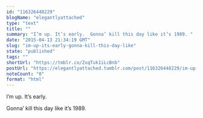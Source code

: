 ```yaml
---
id: "116326448229"
blogName: "elegantlyattached"
type: "text"
title: ""
summary: "I’m up. It’s early.  Gonna’ kill this day like it’s 1989. "
date: "2015-04-13 21:34:19 GMT"
slug: "im-up-its-early-gonna-kill-this-day-like"
state: "published"
tags: ""
shortUrl: "https://tmblr.co/ZxqTuk1iLcBnb"
postUrl: "https://elegantlyattached.tumblr.com/post/116326448229/im-up-its-early-gonna-kill-this-day-like"
noteCount: "0"
format: "html"
---
```


I’m up. It’s early. 

Gonna’ kill this day like it’s 1989.